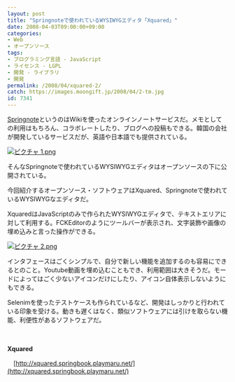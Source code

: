 ```yaml
---
layout: post
title: "Springnoteで使われているWYSIWYGエディタ「Xquared」"
date: 2008-04-03T09:00:00+09:00
categories:
- Web
- オープンソース
tags: 
- プログラミング言語 - JavaScript
- ライセンス - LGPL
- 開発 - ライブラリ
- 開発
permalink: /2008/04/xquared-2/
catch: https://images.moongift.jp/2008/04/2-tm.jpg
id: 7341
---
```

[Springnote](http://www.springnote.com/ja)というのはWikiを使ったオンラインノートサービスだ。メモとしての利用はもちろん、コラボレートしたり、ブログへの投稿もできる。韓国の会社が開発しているサービスだが、英語や日本語でも提供されている。

  

[![ピクチャ 1.png](https://images.moongift.jp/2008/04/1-tm.jpg)](https://images.moongift.jp/2008/04/1.jpg)

  

そんなSpringnoteで使われているWYSIWYGエディタはオープンソースの下に公開されている。

  

今回紹介するオープンソース・ソフトウェアはXquared、Springnoteで使われているWYSIWYGなエディタだ。

  
  
<!--more-->  

XquaredはJavaScriptのみで作られたWYSIWYGエディタで、テキストエリアに対して利用する。FCKEditorのようにツールバーが表示され、文字装飾や画像の埋め込みと言った操作ができる。

  

[![ピクチャ 2.png](https://images.moongift.jp/2008/04/2-tm.jpg)](https://images.moongift.jp/2008/04/2.jpg)

  

インタフェースはごくシンプルで、自分で新しい機能を追加するのも容易にできるとのこと。Youtube動画を埋め込むこともでき、利用範囲は大きそうだ。モードによってはごく少ないアイコンだけにしたり、アイコン自体表示しないようにもできる。

  

Selenimを使ったテストケースも作られているなど、開発はしっかりと行われている印象を受ける。動きも遅くはなく、類似ソフトウェアには引けを取らない機能、利便性があるソフトウェアだ。

  

　

  

**Xquared**  
  
　[http://xquared.springbook.playmaru.net/](http://xquared.springbook.playmaru.net/)

  
